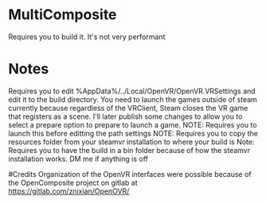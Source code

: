 # MultiComposite
Requires you to build it. It's not very performant

# Notes
Requires you to edit %AppData%/../Local/OpenVR/OpenVR.VRSettings and edit it to the build directory. You need to launch the games outside of steam currently because regardless of the VRClient, Steam closes the VR game that registers as a scene. I'll later publish some changes to allow you to select a prepare option to prepare to launch a game.
NOTE: Requires you to launch this before editting the path settings
NOTE: Requires you to copy the resources folder from your steamvr installation to where your build is
Note: Requires you to have the build in a bin folder because of how the steamvr installation works. DM me if anything is off

#Credits
Organization of the OpenVR interfaces were possible because of the OpenComposite project on gitlab at https://gitlab.com/znixian/OpenOVR/
